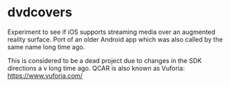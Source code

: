 # dvdcovers
Experiment to see if iOS supports streaming media over an augmented reality surface. Port of an older Android app which was also called by the same name long time ago.

This is considered to be a dead project due to changes in the SDK directions a v long time ago. QCAR is also known as Vuforia: https://www.vuforia.com/
